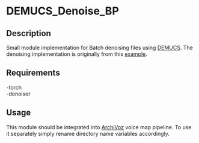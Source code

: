 # DEMUCS_Denoise_BP

## Description
Small module implementation for Batch denoising files using [DEMUCS](https://arxiv.org/abs/2006.12847). The denoising implementation is originally from this 
[example](https://colab.research.google.com/drive/1Too3cnMpyKaLQ0vPwDw7jUx0Y3eXm2IA?usp=sharing).

## Requirements
-torch  
-denoiser  

## Usage
This module should be integrated into [ArchiVoz](https://github.com/ArchiVoz/ArchiVoz) voice map pipeline. 
To use it separately simply rename directory name variables accordingly.
